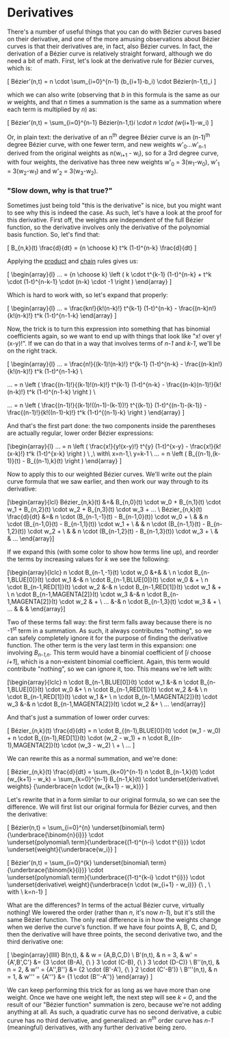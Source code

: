 # Derivatives

There's a number of useful things that you can do with Bézier curves based on their derivative, and one of the more amusing observations about Bézier curves is that their derivatives are, in fact, also Bézier curves. In fact, the derivation of a Bézier curve is relatively straight forward, although we do need a bit of math. First, let's look at the derivative rule for Bézier curves, which is:

\[
  Bézier'(n,t) = n \cdot \sum_{i=0}^{n-1} (b_{i+1}-b_i) \cdot Bézier(n-1,t)_i
\]

which we can also write (observing that <i>b</i> in this formula is the same as our <i>w</i> weights, and that <i>n</i> times a summation is the same as a summation where each term is multiplied by <i>n</i>) as:

\[
  Bézier'(n,t) = \sum_{i=0}^{n-1} Bézier(n-1,t)_i \cdot n \cdot (w_{i+1}-w_i)
\]

Or, in plain text: the derivative of an n<sup>th</sup> degree Bézier curve is an (n-1)<sup>th</sup> degree Bézier curve, with one fewer term, and new weights w'<sub>0</sub>...w'<sub>n-1</sub> derived from the original weights as n(w<sub>i+1</sub> - w<sub>i</sub>), so for a 3rd degree curve, with four weights, the derivative has three new weights w'<sub>0</sub> = 3(w<sub>1</sub>-w<sub>0</sub>), w'<sub>1</sub> = 3(w<sub>2</sub>-w<sub>1</sub>) and w'<sub>2</sub> = 3(w<sub>3</sub>-w<sub>2</sub>).

<div className="note">

### "Slow down, why is that true?"

Sometimes just being told "this is the derivative" is nice, but you might want to see why this is indeed the case. As such, let's have a look at the proof for this derivative. First off, the weights are independent of the full Bézier function, so the derivative involves only the derivative of the polynomial basis function. So, let's find that:

\[
  B_{n,k}(t) \frac{d}{dt} = {n \choose k} t^k (1-t)^{n-k} \frac{d}{dt}
\]

Applying the [product](http://en.wikipedia.org/wiki/Product_rule) and [chain](http://en.wikipedia.org/wiki/Chain_rule) rules gives us:

\[
\begin{array}{l}
  ... = {n \choose k} \left (
    k \cdot t^{k-1} (1-t)^{n-k} + t^k \cdot (1-t)^{n-k-1} \cdot (n-k) \cdot -1
  \right )
\end{array}
\]

Which is hard to work with, so let's expand that properly:

\[
\begin{array}{l}
  ... = \frac{kn!}{k!(n-k)!} t^{k-1} (1-t)^{n-k} - \frac{(n-k)n!}{k!(n-k)!} t^k (1-t)^{n-1-k}
\end{array}
\]

Now, the trick is to turn this expression into something that has binomial coefficients again, so we want to end up with things that look like "x! over y!(x-y)!". If we can do that in a way that involves terms of <i>n-1</i> and <i>k-1</i>, we'll be on the right track.

\[
\begin{array}{l}
  ... = \frac{n!}{(k-1)!(n-k)!} t^{k-1} (1-t)^{n-k} - \frac{(n-k)n!}{k!(n-k)!} t^k (1-t)^{n-1-k} \\

  ... = n \left (
    \frac{(n-1)!}{(k-1)!(n-k)!} t^{k-1} (1-t)^{n-k} - \frac{(n-k)(n-1)!}{k!(n-k)!} t^k (1-t)^{n-1-k}
  \right ) \\

  ... = n \left (
    \frac{(n-1)!}{(k-1)!((n-1)-(k-1))!} t^{(k-1)} (1-t)^{(n-1)-(k-1)} - \frac{(n-1)!}{k!((n-1)-k)!} t^k (1-t)^{(n-1)-k}
  \right )
\end{array}
\]

And that's the first part done: the two components inside the parentheses are actually regular, lower order Bézier expressions:

\[\begin{array}{l}
  ... = n \left (
    \frac{x!}{y!(x-y)!} t^{y} (1-t)^{x-y} - \frac{x!}{k!(x-k)!} t^k (1-t)^{x-k}
  \right )
  \ ,\ with\ x=n-1,\ y=k-1
  \\
  ... = n \left ( B_{(n-1),(k-1)}(t) - B_{(n-1),k}(t) \right )
\end{array}
\]

Now to apply this to our weighted Bézier curves. We'll write out the plain curve formula that we saw earlier, and then work our way through to its derivative:

\[\begin{array}{lcl}
  Bézier_{n,k}(t) &=& B_{n,0}(t) \cdot w_0 + B_{n,1}(t) \cdot w_1 + B_{n,2}(t) \cdot w_2 + B_{n,3}(t) \cdot w_3 + ... \\
  Bézier_{n,k}(t) \frac{d}{dt} &=& n \cdot (B_{n-1,-1}(t) - B_{n-1,0}(t)) \cdot w_0 + \\
                               & & n \cdot (B_{n-1,0}(t) - B_{n-1,1}(t)) \cdot w_1 + \\
                               & & n \cdot (B_{n-1,1}(t) - B_{n-1,2}(t)) \cdot w_2 + \\
                               & & n \cdot (B_{n-1,2}(t) - B_{n-1,3}(t)) \cdot w_3 + \\
                               & & ...
\end{array}\]

If we expand this (with some color to show how terms line up), and reorder the terms by increasing values for <i>k</i> we see the following:

\[\begin{array}{lclc}
  n \cdot B_{n-1,-1}(t) \cdot w_0 &+& & \\
  n \cdot B_{n-1,BLUE[0]}(t) \cdot w_1 &-& n \cdot B_{n-1,BLUE[0]}(t) \cdot w_0 & + \\
  n \cdot B_{n-1,RED[1]}(t) \cdot w_2 &-& n \cdot B_{n-1,RED[1]}(t) \cdot w_1 & + \\
  n \cdot B_{n-1,MAGENTA[2]}(t) \cdot w_3 &-& n \cdot B_{n-1,MAGENTA[2]}(t) \cdot w_2 & + \\
  ... &-& n \cdot B_{n-1,3}(t) \cdot w_3 & + \\
  ... & & &
\end{array}\]

Two of these terms fall way: the first term falls away because there is no -1<sup>st</sup> term in a summation. As such, it always contributes "nothing", so we can safely completely ignore it for the purpose of finding the derivative function. The other term is the very last term in this expansion: one involving <i>B<sub>n-1,n</sub></i>. This term would have a binomial coefficient of [<i>i</i> choose <i>i+1</i>], which is a non-existent binomial coefficient. Again, this term would contribute "nothing", so we can ignore it, too. This means we're left with:

\[\begin{array}{lclc}
  n \cdot B_{n-1,BLUE[0]}(t) \cdot w_1 &-& n \cdot B_{n-1,BLUE[0]}(t) \cdot w_0 &+ \\
  n \cdot B_{n-1,RED[1]}(t) \cdot w_2 &-& \ n \cdot B_{n-1,RED[1]}(t) \cdot w_1 &+ \\
  n \cdot B_{n-1,MAGENTA[2]}(t) \cdot w_3 &-& n \cdot B_{n-1,MAGENTA[2]}(t) \cdot w_2 &+ \\
  ...
\end{array}\]

And that's just a summation of lower order curves:

\[
  Bézier_{n,k}(t) \frac{d}{dt} = n \cdot B_{(n-1),BLUE[0]}(t) \cdot (w_1 - w_0)
                            + n \cdot B_{(n-1),RED[1]}(t) \cdot (w_2 - w_1)
                            + n \cdot B_{(n-1),MAGENTA[2]}(t) \cdot (w_3 - w_2)
                            \ + \ ...
\]

We can rewrite this as a normal summation, and we're done:

\[
  Bézier_{n,k}(t) \frac{d}{dt} = \sum_{k=0}^{n-1} n \cdot B_{n-1,k}(t) \cdot (w_{k+1} - w_k)
                               = \sum_{k=0}^{n-1} B_{n-1,k}(t) \cdot \underset{derivative\ weights}
                                 {\underbrace{n \cdot (w_{k+1} - w_k)}}
\]

</div>

Let's rewrite that in a form similar to our original formula, so we can see the difference. We will first list our original formula for Bézier curves, and then the derivative:

\[
  Bézier(n,t) = \sum_{i=0}^{n}
                \underset{binomial\ term}{\underbrace{\binom{n}{i}}}
                \cdot\
                \underset{polynomial\ term}{\underbrace{(1-t)^{n-i} \cdot t^{i}}}
                \cdot\
                \underset{weight}{\underbrace{w_i}}
\]

\[
  Bézier'(n,t) = \sum_{i=0}^{k}
                \underset{binomial\ term}{\underbrace{\binom{k}{i}}}
                \cdot\
                \underset{polynomial\ term}{\underbrace{(1-t)^{k-i} \cdot t^{i}}}
                \cdot\
                \underset{derivative\ weight}{\underbrace{n \cdot (w_{i+1} - w_i)}}
                {\ , \ with \ k=n-1}
\]


What are the differences? In terms of the actual Bézier curve, virtually nothing! We lowered the order (rather than <i>n</i>, it's now <i>n-1</i>), but it's still the same Bézier function. The only real difference is in how the weights change when we derive the curve's function. If we have four points A, B, C, and D, then the derivative will have three points, the second derivative two, and the third derivative one:

\[ \begin{array}{llll}
  B(n,t),    &        & w = \{A,B,C,D\} \\
  B'(n,t),   & n = 3, & w' = \{A',B',C'\}    &= \{3 \cdot (B-A), {\ } 3 \cdot (C-B), {\ } 3 \cdot (D-C)\} \\
  B''(n,t),  & n = 2, & w'' = \{A'',B''\}    &= \{2 \cdot (B'-A'), {\ } 2 \cdot (C'-B')\} \\
  B'''(n,t), & n = 1, & w''' = \{A'''\} &= \{1 \cdot (B''-A'')\}
\end{array} \]

We can keep performing this trick for as long as we have more than one weight. Once we have one weight left, the next step will see <i>k = 0</i>, and the result of our "Bézier function" summation is zero, because we're not adding anything at all. As such, a quadratic curve has no second derivative, a cubic curve has no third derivative, and generalized: an <i>n<sup>th</sup></i> order curve has <i>n-1</i> (meaningful) derivatives, with any further derivative being zero.
